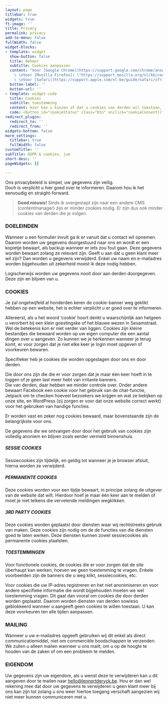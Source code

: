 ```yaml
---
layout: page
titlebar: true
widgets: true
ft-image: ''
title: Privacy
permalink: privacy
add-to-menu: false
fullWidth: false
widget-blocks:
- template: widget
  show-button: false
  title: Beheer
  subtitle: Cookies aanpassen
  content: "Voor [Google Chrome](https://support.google.com/chrome/answer/95647?co=GENIE.Platform%3DDesktop&hl=nl)
    \ \nVoor [Mozilla Firefox]( \"https://support.mozilla.org/nl/kb/cookies-verwijderen-gegevens-wissen-websites-opgeslagen\")
    \ \nVoor [Safari](https://support.apple.com/nl-be/guide/safari/sfri11471/mac)"
  button-label: ''
  button-url: ''
- template: widget-code
  title: Cookies
  subtitle: toestemming
  content: Hier kan u kiezen of dat u cookies van derden wil toestaan, of blokkeren.
  code: <button id="cookieStatus" class="btn" onclick="cookieConsent()">Toestemming</button>
redirect_plugin:
  redirect_to: ''
  redirect_from: ''
widgets-bottom: false
more_settings:
  titlebar: true
  fullWidth: false
customTitle: ''
subTitle: GDPR & cookies, jum
short-desc: ''
pageWidgets: []

---
```

Ons privacybeleid is simpel, uw gegevens zijn veilig.  
Doch is verplicht u hier goed over te informeren. Daarom hou ik het eenvoudig en straight-forward.

> **Goed nieuws!** Sinds ik overgestapt zijn naar een andere CMS (contentmanager) zijn er minder cookies nodig. Er zijn dus ook minder cookies van derden die je volgen.

### DOELEINDEN

Wanneer u een formulier invult ga ik er vanuit dat u contact wil opnemen. Daarom worden uw gegevens doorgestuurd naar ons en wordt er een kopietje bewaart, als backup wanneer er iets zou fout gaan. Deze gegevens worden bewaart zolang ze relevant zijn. Geeft u aan dat u geen klant meer wil zijn? Dan worden u gegevens verwijderd. Enkel uw naam en e-mailadres worden bijgehouden uit zekerheid moest ik deze nodig hebben.

Logischerwijs worden uw gegevens nooit door aan derden doorgegeven. Deze zijn en blijven van u.

### COOKIES

Je zal ongetwijfeld al honderden keren de cookie-banner weg geklikt hebben op een website, het is echter verplicht u er goed over te informeren.

Allereerst, als u het woord ‘cookie’ hoort denkt u waarschijnlijk aan hetgeen u verorbert bij een klein goestingske of het blauwe wezen in Sesamstraat. Wel de betekenis kon er niet verder van liggen. Cookies zijn kleine bestandjes die bewaard worden op uw eigen computer die een aantal dingen over u aangeven. Zo kunnen we je herkennen wanneer je terug komt, er voor zorgen dat je niet elke keer je login moet opgeven of voorkeuren bewaren.

Specifieker heb je cookies die worden opgeslagen door ons en door derden.

Die door ons zijn die die er voor zorgen dat je maar één keer hoeft in te loggen of je geen last meer hebt van irritante banners.  
Die van derden, daar hebben we minder controle over. Onder andere bewaart Facebook een cookie voor het gebruik van de chat-functie, Jetpack om te checken hoeveel bezoekers we krijgen en wat ze bekijken op onze site, en WordPress (zij zorgen er voor dat onze website correct werkt) voor het gebruiken van handige functies.

Er worden vast en zeker nog cookies bewaard, maar bovenstaande zijn de belangrijkste voor ons.

De gegevens die we ontvangen door door het gebruik van cookies zijn volledig anoniem en blijven zoals eerder vermeld binnenshuis.

##### SESSIE COOKIES

Sessiecookies zijn tijdelijk, en geldig tot wanneer je je browser afsluit, hierna worden ze verwijderd.

##### PERMANENTE COOKIES

Deze cookies worden voor een tijdje bewaart, in principe zolang de uitgever van de website dat wilt. Hierdoor hoef je maar één keer aan te melden of moet je niet telkens die vervelende meldingen wegklikken.

##### 3RD PARTY COOKIES

Deze cookies worden geplaatst door diensten waar wij rechtstreeks gebruik van maken. Deze cookies zijn nodig om de de functies van die diensten goed te laten werken. Deze diensten kunnen zowel sessiecookies als permanente cookies plaatsten.

##### TOESTEMMINGEN

Voor functionele cookies, de cookies die er voor zorgen dat de site überhaupt kan werken, hoeven we geen toestemming te vragen. Enkele voorbeelden zijn de banners die u weg klikt, sessiecookies, etc.

Voor cookies die uw IP-adres registreren en het niet anonimiseren en voor andere specifieke informatie die wordt bijgehouden moeten we wel toestemming vragen. Dit gaat dan vooral om cookies die door derden worden geplaatst. Daarom worden diensten van derden sowieso geblokkeerd wanneer u aangeeft geen cookies te willen toestaan. U kan deze voorkeuren ten alle tijden aanpassen.

### MAILING

Wanneer u uw e-mailadres opgeeft gebruiken wij dit enkel als direct communicatiemiddel, niet om commerciële boodschappen te verzenden.  
We zullen u alleen mailen wanneer u ons mailt, om u op de hoogte te houden van de zaken of om een probleem te melden.

### EIGENDOM

Uw gegevens zijn uw eigendom, als u wenst deze te verwijderen kan u dit aangeven door te mailen naar hello@lennertderyck.be. Hou er dan wel rekening mee dat door uw gegevens te verwijderen u geen klant meer bij ons kan zijn tot zolang u ons weer hiertoe toegang verschaft aangezien wij niet meer kunnen communiceren met u.